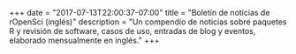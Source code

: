 +++
date = "2017-07-13T22:00:37-07:00"
title = "Boletín de noticias de rOpenSci (inglés)"
description = "Un compendio de noticias sobre paquetes R y revisión de software, casos de uso, entradas de blog y eventos, elaborado mensualmente en inglés."
+++